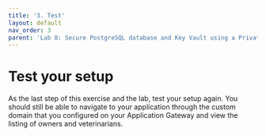 ```yaml
---
title: '3. Test'
layout: default
nav_order: 3
parent: 'Lab 8: Secure PostgreSQL database and Key Vault using a Private Endpoint [PostgreSQL]'
---
```


# Test your setup

As the last step of this exercise and the lab, test your setup again. You should still be able to navigate to your application through the custom domain that you configured on your Application Gateway and view the listing of owners and veterinarians.

